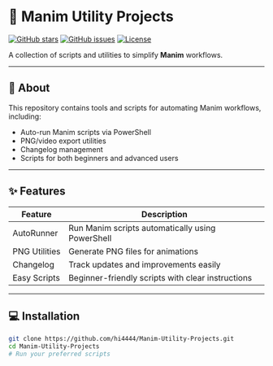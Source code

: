 # 🧩 Manim Utility Projects

[![GitHub stars](https://img.shields.io/github/stars/hi4444/Manim-Utility-Projects?style=social)]()
[![GitHub issues](https://img.shields.io/github/issues/hi4444/Manim-Utility-Projects)](https://github.com/hi4444/Manim-Utility-Projects/issues)
[![License](https://img.shields.io/github/license/hi4444/Manim-Utility-Projects)](https://github.com/hi4444/Manim-Utility-Projects/blob/main/LICENSE)

A collection of scripts and utilities to simplify **Manim** workflows.

---

## 📌 About
This repository contains tools and scripts for automating Manim workflows, including:

- Auto-run Manim scripts via PowerShell
- PNG/video export utilities
- Changelog management
- Scripts for both beginners and advanced users

---

## ✨ Features

| Feature | Description |
|---------|-------------|
| AutoRunner | Run Manim scripts automatically using PowerShell |
| PNG Utilities | Generate PNG files for animations |
| Changelog | Track updates and improvements easily |
| Easy Scripts | Beginner-friendly scripts with clear instructions |

---

## 💻 Installation

```bash
git clone https://github.com/hi4444/Manim-Utility-Projects.git
cd Manim-Utility-Projects
# Run your preferred scripts

